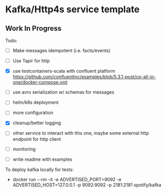 # Kafka/Http4s service template

## Work In Progress 

Todo:

- [ ] Make messages idempotent (i.e. facts/events)
- [ ] Use Tapir for http 
- [x] use testcontainers-scala with confluent platform https://github.com/confluentinc/examples/blob/5.3.1-post/cp-all-in-one/docker-compose.yml
- [ ] use avro serialization w/ schemas for messages 
- [ ] helm/k8s deployment
- [ ] more configuration
- [x] cleanup/better logging
- [ ] other service to interact with this one, maybe some external http endpoint for http client
- [ ] monitoring
- [ ] write readme with examples


To deploy kafka locally for tests:
- docker run --rm -it -e ADVERTISED_PORT=9092 -e ADVERTISED_HOST=127.0.0.1 -p 9092:9092 -p 2181:2181 spotify/kafka

